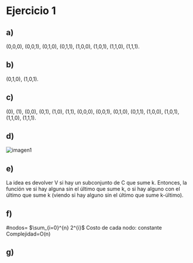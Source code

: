 # Ejercicio 1 
## a) 
(0,0,0), (0,0,1), (0,1,0), (0,1,1), (1,0,0), (1,0,1), (1,1,0), (1,1,1). 

## b) 
(0,1,0), (1,0,1). 

## c) 
(0), (1), (0,0), (0,1), (1,0), (1,1), (0,0,0), (0,0,1), (0,1,0), (0,1,1), (1,0,0), (1,0,1), (1,1,0), (1,1,1). 

## d) 
![imagen1](/Practica1/images/backtracking_d.png) 

## e) 
La idea es devolver V si hay un subconjunto de C que sume k. Entonces, la función ve si hay alguna sin el último que sume k, o si hay alguno con el último que sume k (viendo si hay alguno sin el último que sume k-último). 

## f) 
#nodos= $\sum_{i=0}^{n} 2^{i}\$
Costo de cada nodo: constante
Complejidad=O(n)

## g) 

